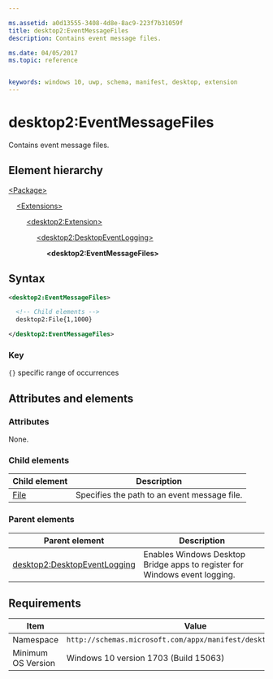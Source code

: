 ```yaml
---

ms.assetid: a0d13555-3408-4d8e-8ac9-223f7b31059f
title: desktop2:EventMessageFiles
description: Contains event message files.

ms.date: 04/05/2017
ms.topic: reference


keywords: windows 10, uwp, schema, manifest, desktop, extension 
---
```


# desktop2:EventMessageFiles

Contains event message files.

## Element hierarchy

[\<Package\>](element-package.md)

&nbsp;&nbsp;&nbsp;&nbsp;[\<Extensions\>](element-extensions.md)

&nbsp;&nbsp;&nbsp;&nbsp; &nbsp;&nbsp;&nbsp;&nbsp;[\<desktop2:Extension\>](element-desktop2-extension.md)

&nbsp;&nbsp;&nbsp;&nbsp; &nbsp;&nbsp;&nbsp;&nbsp; &nbsp;&nbsp;&nbsp;&nbsp;[\<desktop2:DesktopEventLogging\>](element-desktop2-desktopeventlogging.md)

&nbsp;&nbsp;&nbsp;&nbsp; &nbsp;&nbsp;&nbsp;&nbsp; &nbsp;&nbsp;&nbsp;&nbsp; &nbsp;&nbsp;&nbsp;&nbsp;**\<desktop2:EventMessageFiles\>**

## Syntax

```xml
<desktop2:EventMessageFiles>

  <!-- Child elements -->
  desktop2:File{1,1000}

</desktop2:EventMessageFiles>
```

### Key

`{}` specific range of occurrences

## Attributes and elements

### Attributes

None.

### Child elements

| Child element | Description |
|-|-|
| [File](element-desktop2-file.md) | Specifies the path to an event message file. |

### Parent elements

| Parent element | Description |
|-|-|
| [desktop2:DesktopEventLogging](element-desktop2-desktopeventlogging.md) | Enables Windows Desktop Bridge apps to register for Windows event logging. |

## Requirements

| Item  | Value  |
|--|--|
| Namespace | `http://schemas.microsoft.com/appx/manifest/desktop/windows10/2` |
| Minimum OS Version | Windows 10 version 1703 (Build 15063) |
